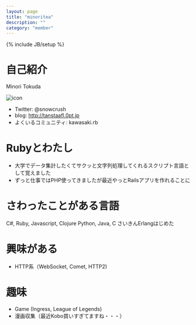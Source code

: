 ```yaml
---
layout: page
title: "minoritea"
description: ""
category: "member"
---
```

{% include JB/setup %}

# 自己紹介
Minori Tokuda

![icon](https://avatars1.githubusercontent.com/u/3453386?s=460)

- Twitter: @snowcrush
- blog: http://tanstaafl.0pt.jp
- よくいるコミュニティ: kawasaki.rb

# Rubyとわたし
- 大学でデータ集計したくてサクッと文字列処理してくれるスクリプト言語として覚えました
- ずっと仕事ではPHP使ってきましたが最近やっとRailsアプリを作れることに

# さわったことがある言語
C#, Ruby, Javascript, Clojure
Python, Java, C
さいきんErlangはじめた

# 興味がある
- HTTP系（WebSocket, Comet, HTTP2)

# 趣味
- Game (Ingress, League of Legends)
- 漫画収集（最近Kobo買いすぎてますね・・・）
